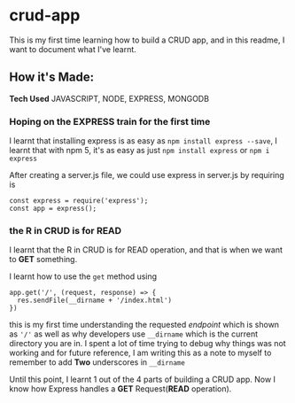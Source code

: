 # crud-app

This is my first time learning how to build a CRUD app, and in this readme, I want to document what I've learnt.

## How it's Made:

**Tech Used** JAVASCRIPT, NODE, EXPRESS, MONGODB

### Hoping on the EXPRESS train for the first time

I learnt that installing express is as easy as `npm install express --save`,
I learnt that with npm 5, it's as easy as just `npm install express` or `npm i express`

After creating a server.js file, we could use express in server.js by requiring is

```
const express = require('express');
const app = express();
```

### the R in CRUD is for READ

I learnt that the R in CRUD is for READ operation, and that is when we want to **GET** something.

I learnt how to use the `get` method using

```
app.get('/', (request, response) => {
  res.sendFile(__dirname + '/index.html')
})
```

this is my first time understanding the requested _endpoint_ which is shown as `'/'`
as well as why developers use `__dirname` which is the current directory you are in.
I spent a lot of time trying to debug why things was not working and for future reference, I am writing this as a note to myself to remember to add **Two** underscores in `__dirname`

Until this point, I learnt 1 out of the 4 parts of building a CRUD app. Now I know how Express handles a **GET** Request(**READ** operation).
